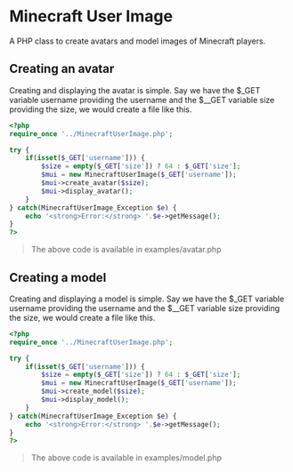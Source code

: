 # Minecraft User Image #
A PHP class to create avatars and model images of Minecraft players.

## Creating an avatar ##
Creating and displaying the avatar is simple. Say we have the $_GET variable username providing the username and the $__GET variable size providing the size, we would create a file like this.

```php
<?php
require_once '../MinecraftUserImage.php';

try {
    if(isset($_GET['username'])) {
        $size = empty($_GET['size']) ? 64 : $_GET['size'];
        $mui = new MinecraftUserImage($_GET['username']);
        $mui->create_avatar($size);
        $mui->display_avatar();
    }
} catch(MinecraftUserImage_Exception $e) {
    echo '<strong>Error:</strong> '.$e->getMessage();
}
?>
```
> The above code is available in examples/avatar.php

## Creating a model ##
Creating and displaying a model is simple. Say we have the $_GET variable username providing the username and the $__GET variable size providing the size, we would create a file like this.

```php
<?php
require_once '../MinecraftUserImage.php';

try {
    if(isset($_GET['username'])) {
        $size = empty($_GET['size']) ? 64 : $_GET['size'];
        $mui = new MinecraftUserImage($_GET['username']);
        $mui->create_model($size);
        $mui->display_model();
    }
} catch(MinecraftUserImage_Exception $e) {
    echo '<strong>Error:</strong> '.$e->getMessage();
}
?>
```
> The above code is available in examples/model.php